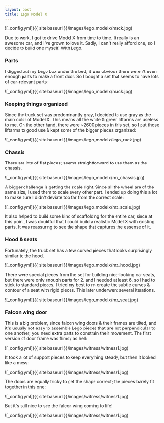 ```yaml
---
layout: post
title: Lego Model X
---
```


![_config.yml]({{ site.baseurl }}/images/lego_modelx/mack.jpg)

Due to work, I got to drive Model X from time to time. It really is an awesome car, and I've grown to love it. Sadly, I can't really afford one, so I decide to build one myself. With Lego.

### Parts

I digged out my Lego box under the bed; it was obvious there weren't even enough parts to make a front door. So I bought a set that seems to have lots of car-relevant parts:

![_config.yml]({{ site.baseurl }}/images/lego_modelx/mack.jpg)

### Keeping things organized

Since the truck set was predominantly gray, I decided to use gray as the main color of Model X. This means all the white & green liftarms are useless to me. On the other hand, there were ~2600 pieces in this set, so I put those liftarms to good use & kept some of the bigger pieces organized:

![_config.yml]({{ site.baseurl }}/images/lego_modelx/lego_rack.jpg)

### Chassis

There are lots of flat pieces; seems straightforward to use them as the chassis.

![_config.yml]({{ site.baseurl }}/images/lego_modelx/mx_chassis.jpg)

A bigger challenge is getting the scale right. Since all the wheel are of the same size, I used them to scale every other part. I ended up doing this a lot to make sure I didn't deviate too far from the correct scale:

![_config.yml]({{ site.baseurl }}/images/lego_modelx/mx_scale.jpg)

It also helped to build some kind of scaffolding for the entire car, since at this point, I was doubtful that I could build a realistic Model X with existing parts. It was reassuring to see the shape that captures the essense of it.

### Hood & seats

Fortunately, the truck set has a few curved pieces that looks surprisingly similar to the hood.

![_config.yml]({{ site.baseurl }}/images/lego_modelx/mx_hood.jpg)

There were special pieces from the set for building nice-looking car seats, but there were only enough parts for 2, and I needed at least 6, so I had to stick to standard pieces. I tried my best to re-create the subtle curves & contour of a seat with rigid pieces. This later underwent several iterations.

![_config.yml]({{ site.baseurl }}/images/lego_modelx/mx_seat.jpg)

### Falcon wing door

This is a big problem, since falcon wing doors & their frames are tilted, and it's usually not easy to assemble Lego pieces that are not perpendicular to one another; you need extra parts to constrain their movement. The first version of door frame was flimsy as hell:

![_config.yml]({{ site.baseurl }}/images/witness/witness1.jpg)

It took a lot of support pieces to keep everything steady, but then it looked like a mess:

![_config.yml]({{ site.baseurl }}/images/witness/witness1.jpg)

The doors are equally tricky to get the shape correct; the pieces barely fit together in this one:

![_config.yml]({{ site.baseurl }}/images/witness/witness1.jpg)

But it's still nice to see the falcon wing coming to life!

![_config.yml]({{ site.baseurl }}/images/witness/witness1.jpg)

